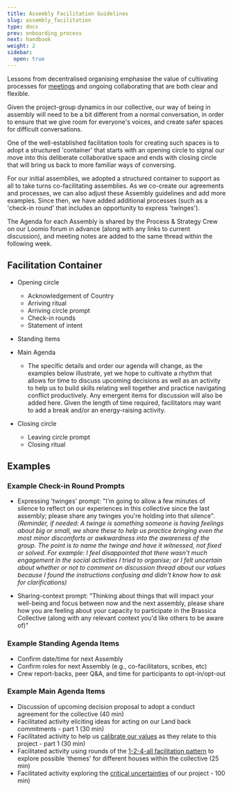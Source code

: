 ```yaml
---
title: Assembly Facilitation Guidelines
slug: assembly_facilitation
type: docs
prev: onboarding_process
next: handbook
weight: 2
sidebar:
  open: true
---
```


Lessons from decentralised organising emphasise the value of cultivating processes for [meetings](https://commonslibrary.org/better-activist-meetings/) and ongoing collaborating that are both clear and flexible. 

Given the project-group dynamics in our collective, our way of being in assembly will need to be a bit different from a normal conversation, in order to ensure that we give room for everyone's voices, and create safer spaces for difficult conversations. 

One of the well-established facilitation tools for creating such spaces is to adopt a structured 'container' that starts with an opening circle to signal our move into this deliberate collaborative space and ends with closing circle that will bring us back to more familiar ways of conversing.

For our initial assemblies, we adopted a structured container to support as all to take turns co-facilitating assemblies. As we co-create our agreements and processes, we can also adjust these Assembly guidelines and add more examples. Since then, we have added additional processes (such as a 'check-in round' that includes an opportunity to express 'twinges').

The Agenda for each Assembly is shared by the Process & Strategy Crew on our Loomio forum in advance (along with any links to current discussion), and meeting notes are added to the same thread within the following week. 

## Facilitation Container

* Opening circle 
	* Acknowledgement of Country  
	* Arriving ritual
	* Arriving circle prompt
	* Check-in rounds
	* Statement of intent

* Standing items

* Main Agenda  
	* The specific details and order our agenda will change, as the examples below illustrate, yet we hope to cultivate a rhythm that allows for time to discuss upcoming decisions as well as an activity to help us to build skills relating well together and practice navigating conflict productively. Any emergent items for discussion will also be added here. Given the length of time required, facilitators may want to add a break and/or an energy-raising activity.

* Closing circle
	* Leaving circle prompt
	* Closing ritual

## Examples 

### Example Check-in Round Prompts
 * Expressing 'twinges' prompt: "I'm going to allow a few minutes of silence to reflect on our experiences in this collective since the last assembly; please share any twinges you're holding into that silence". *(Reminder, if needed:  A twinge is something someone is having feelings about big or small, we share these to help us  practice bringing even the most minor discomforts or awkwardness into the awareness of the group. The point is to name the twinge and have it witnessed, not fixed or solved. For example:  I feel disappointed that there wasn't much engagement in the social activities I tried to organise; or I felt uncertain about whether or not to comment on discussion thread about our values because I found the instructions confusing and didn't know how to ask for clarifications)*

 * Sharing-context prompt: "Thinking about things that will impact your well-being and focus between now and the next assembly, please share how you are feeling about your capacity to participate in the Brassica Collective (along with any relevant context you'd like others to be aware of)"

### Example Standing Agenda Items
 * Confirm date/time for next Assembly   
 * Confirm roles for next Assembly (e.g., co-facilitators, scribes, etc)
 * Crew report-backs, peer Q&A, and time for participants to opt-in/opt-out

### Example Main Agenda Items
 * Discussion of upcoming decision proposal to adopt a conduct agreement for the collective (40 min)
 * Facilitated activity eliciting ideas for acting on our Land back commitments - part 1 (30 min) 
 * Facilitated activity to help us [calibrate our values](https://hackmd.io/@Teq/values-calibration) as they relate to this project - part 1 (30 min)
 * Facilitated activity using rounds of the [1-2-4-all facilitation pattern](https://www.liberatingstructures.com/1-1-2-4-all/) to explore possible 'themes' for different houses within the collective (25 min)
  * Facilitated activity exploring the [critical uncertainties](https://www.liberatingstructures.com/30-critical-uncertainties/) of our project - 100 min)
